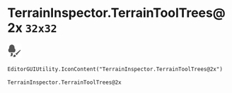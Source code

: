 # TerrainInspector.TerrainToolTrees@2x `32x32`
<img src="/img/TerrainInspector.TerrainToolTrees@2x.png" width=32 height=32>

``` CSharp
EditorGUIUtility.IconContent("TerrainInspector.TerrainToolTrees@2x")
```
```
TerrainInspector.TerrainToolTrees@2x
```
